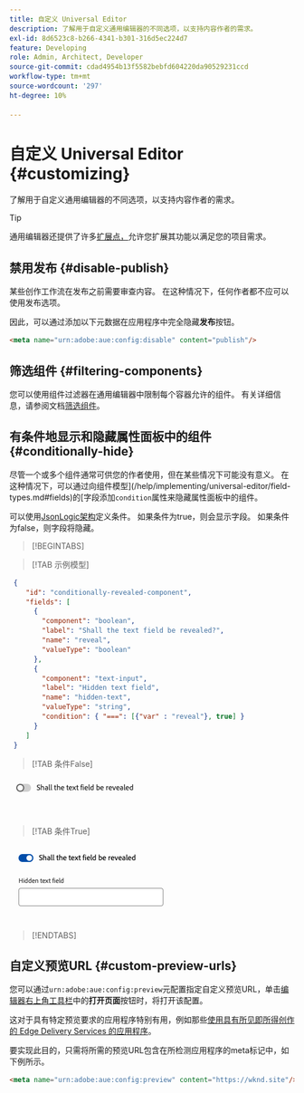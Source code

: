 ```yaml
---
title: 自定义 Universal Editor
description: 了解用于自定义通用编辑器的不同选项，以支持内容作者的需求。
exl-id: 8d6523c8-b266-4341-b301-316d5ec224d7
feature: Developing
role: Admin, Architect, Developer
source-git-commit: cdad4954b13f5582bebfd604220da90529231ccd
workflow-type: tm+mt
source-wordcount: '297'
ht-degree: 10%

---
```



# 自定义 Universal Editor {#customizing}

了解用于自定义通用编辑器的不同选项，以支持内容作者的需求。

>[!TIP]
>
>通用编辑器还提供了许多[扩展点，](/help/implementing/universal-editor/extending.md)允许您扩展其功能以满足您的项目需求。

## 禁用发布 {#disable-publish}

某些创作工作流在发布之前需要审查内容。 在这种情况下，任何作者都不应可以使用发布选项。

因此，可以通过添加以下元数据在应用程序中完全隐藏&#x200B;**发布**&#x200B;按钮。

```html
<meta name="urn:adobe:aue:config:disable" content="publish"/>
```

## 筛选组件 {#filtering-components}

您可以使用组件过滤器在通用编辑器中限制每个容器允许的组件。 有关详细信息，请参阅文档[筛选组件](/help/implementing/universal-editor/filtering.md)。

## 有条件地显示和隐藏属性面板中的组件 {#conditionally-hide}

尽管一个或多个组件通常可供您的作者使用，但在某些情况下可能没有意义。 在这种情况下，可以通过向组件模型](/help/implementing/universal-editor/field-types.md#fields)的[字段添加`condition`属性来隐藏属性面板中的组件。

可以使用[JsonLogic架构](https://jsonlogic.com/)定义条件。 如果条件为true，则会显示字段。 如果条件为false，则字段将隐藏。

>[!BEGINTABS]

>[!TAB 示例模型]

```json
 {
    "id": "conditionally-revealed-component",
    "fields": [
      {
        "component": "boolean",
        "label": "Shall the text field be revealed?",
        "name": "reveal",
        "valueType": "boolean"
      },
      {
        "component": "text-input",
        "label": "Hidden text field",
        "name": "hidden-text",
        "valueType": "string",
        "condition": { "===": [{"var" : "reveal"}, true] }
      }
    ]
 }
```

>[!TAB 条件False]

![隐藏的文本字段](assets/hidden.png)

>[!TAB 条件True]

![显示的文本字段](assets/shown.png)

>[!ENDTABS]

## 自定义预览URL {#custom-preview-urls}

您可以通过`urn:adobe:aue:config:preview`元配置指定自定义预览URL，单击[编辑器右上角工具栏](/help/sites-cloud/authoring/universal-editor/navigation.md#universal-editor-toolbar)中的&#x200B;**打开页面**&#x200B;按钮时，将打开该配置。

这对于具有特定预览要求的应用程序特别有用，例如那些[使用具有所见即所得创作的 Edge Delivery Services 的应用程序](/help/edge/wysiwyg-authoring/authoring.md)。

要实现此目的，只需将所需的预览URL包含在所检测应用程序的meta标记中，如下例所示。

```html
<meta name="urn:adobe:aue:config:preview" content="https://wknd.site"/>
```
